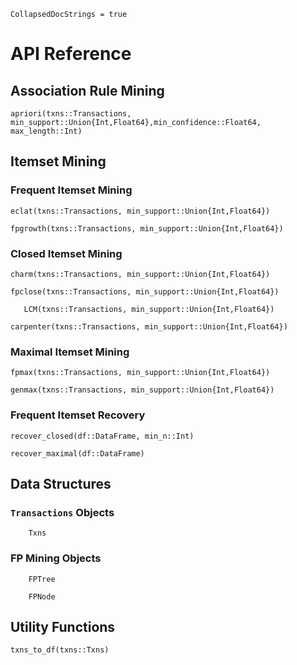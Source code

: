 ```@meta
CollapsedDocStrings = true
```

# API Reference

## Association Rule Mining
```@docs
apriori(txns::Transactions, min_support::Union{Int,Float64},min_confidence::Float64, max_length::Int)
```

## Itemset Mining

### Frequent Itemset Mining
```@docs
eclat(txns::Transactions, min_support::Union{Int,Float64})
```
```@docs
fpgrowth(txns::Transactions, min_support::Union{Int,Float64})
```

### Closed Itemset Mining
```@docs
charm(txns::Transactions, min_support::Union{Int,Float64})
```
```@docs
fpclose(txns::Transactions, min_support::Union{Int,Float64})
```
```@docs
   LCM(txns::Transactions, min_support::Union{Int,Float64})
```
```@docs
carpenter(txns::Transactions, min_support::Union{Int,Float64})
```

### Maximal Itemset Mining
```@docs
fpmax(txns::Transactions, min_support::Union{Int,Float64})
```
```@docs
genmax(txns::Transactions, min_support::Union{Int,Float64})
```

### Frequent Itemset Recovery
```@docs
recover_closed(df::DataFrame, min_n::Int)
```
```@docs
recover_maximal(df::DataFrame)
```

## Data Structures

### `Transactions` Objects
```@docs
    Txns
```

### FP Mining Objects

```@docs
    FPTree
```
```@docs
    FPNode
```

## Utility Functions
```@docs
txns_to_df(txns::Txns)
```